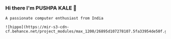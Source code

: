 ### Hi there I'm PUSHPA KALE 👋
    A passionate computer enthusiast from India
    
    ![hippo](https://mir-s3-cdn-cf.behance.net/project_modules/max_1200/26895d107278107.5fa33954de50f.gif)

<!--
**oba211/oba211** is a ✨ _special_ ✨ repository because its `README.md` (this file) appears on your GitHub profile.

